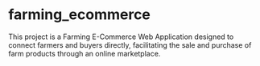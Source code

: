 # farming_ecommerce
This project is a Farming E-Commerce Web Application designed to connect farmers and buyers directly, facilitating the sale and purchase of farm products through an online marketplace. 

